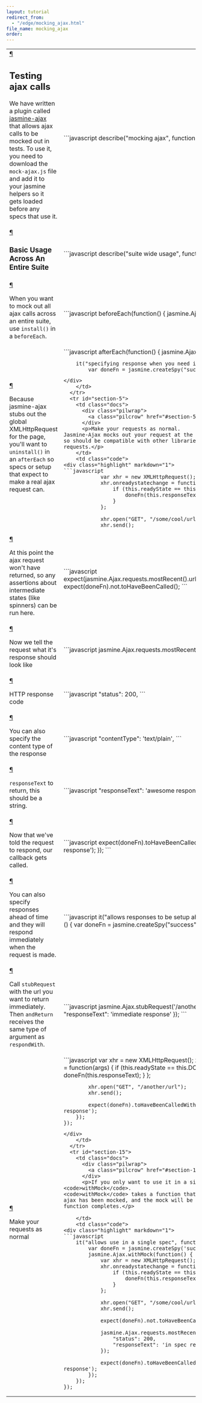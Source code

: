 ```yaml
---
layout: tutorial
redirect_from:
  - "/edge/mocking_ajax.html"
file_name: mocking_ajax
order: 
---
```

<table cellspacing="0" cellpadding="0">
  <tbody>
  <tr id="section-Testing_ajax_calls">
    <td class="docs">
      <div class="pilwrap">
        <a class="pilcrow" href="#section-Testing_ajax_calls">&#182;</a>
      </div>
      <h2>Testing ajax calls</h2>

<p>We have written a plugin called <a href="https://github.com/pivotal/jasmine-ajax">jasmine-ajax</a> that allows ajax calls to be mocked out in tests.
To use it, you need to download the <code>mock-ajax.js</code> file and add it to your jasmine helpers so it gets loaded before any specs that use it.</p>
    </td>
    <td class="code">
<div class="highlight" markdown="1">
```javascript
describe("mocking ajax", function() {
```
</div>
    </td>
  </tr>
  <tr id="section-Basic_Usage_Across_An_Entire_Suite">
    <td class="docs">
      <div class="pilwrap">
        <a class="pilcrow" href="#section-Basic_Usage_Across_An_Entire_Suite">&#182;</a>
      </div>
      <h3>Basic Usage Across An Entire Suite</h3>
    </td>
    <td class="code">
<div class="highlight" markdown="1">
```javascript
    describe("suite wide usage", function() {
```
</div>
    </td>
  </tr>
  <tr id="section-3">
    <td class="docs">
      <div class="pilwrap">
        <a class="pilcrow" href="#section-3">&#182;</a>
      </div>
      <p>When you want to mock out all ajax calls across an entire suite, use <code>install()</code> in a <code>beforeEach</code>.</p>
    </td>
    <td class="code">
<div class="highlight" markdown="1">
```javascript
        beforeEach(function() {
            jasmine.Ajax.install();
        });
```
</div>
    </td>
  </tr>
  <tr id="section-4">
    <td class="docs">
      <div class="pilwrap">
        <a class="pilcrow" href="#section-4">&#182;</a>
      </div>
      <p>Because jasmine-ajax stubs out the global XMLHttpRequest for the page, you&#39;ll want to <code>uninstall()</code> in an <code>afterEach</code> so specs or setup that expect to make a real ajax request can.</p>
    </td>
    <td class="code">
<div class="highlight" markdown="1">
```javascript
        afterEach(function() {
            jasmine.Ajax.uninstall();
        });

        it("specifying response when you need it", function() {
            var doneFn = jasmine.createSpy("success");
```
</div>
    </td>
  </tr>
  <tr id="section-5">
    <td class="docs">
      <div class="pilwrap">
        <a class="pilcrow" href="#section-5">&#182;</a>
      </div>
      <p>Make your requests as normal.
Jasmine-Ajax mocks out your request at the XMLHttpRequest object, so should be compatible with other libraries that do ajax requests.</p>
    </td>
    <td class="code">
<div class="highlight" markdown="1">
```javascript
            var xhr = new XMLHttpRequest();
            xhr.onreadystatechange = function(args) {
                if (this.readyState == this.DONE) {
                    doneFn(this.responseText);
                }
            };

            xhr.open("GET", "/some/cool/url");
            xhr.send();
```
</div>
    </td>
  </tr>
  <tr id="section-6">
    <td class="docs">
      <div class="pilwrap">
        <a class="pilcrow" href="#section-6">&#182;</a>
      </div>
      <p>At this point the ajax request won&#39;t have returned, so any assertions about intermediate states (like spinners) can be run here.</p>
    </td>
    <td class="code">
<div class="highlight" markdown="1">
```javascript
            expect(jasmine.Ajax.requests.mostRecent().url).toBe('/some/cool/url');
            expect(doneFn).not.toHaveBeenCalled();
```
</div>
    </td>
  </tr>
  <tr id="section-7">
    <td class="docs">
      <div class="pilwrap">
        <a class="pilcrow" href="#section-7">&#182;</a>
      </div>
      <p>Now we tell the request what it&#39;s response should look like</p>
    </td>
    <td class="code">
<div class="highlight" markdown="1">
```javascript
            jasmine.Ajax.requests.mostRecent().respondWith({
```
</div>
    </td>
  </tr>
  <tr id="section-8">
    <td class="docs">
      <div class="pilwrap">
        <a class="pilcrow" href="#section-8">&#182;</a>
      </div>
      <p>HTTP response code</p>
    </td>
    <td class="code">
<div class="highlight" markdown="1">
```javascript
                "status": 200,
```
</div>
    </td>
  </tr>
  <tr id="section-9">
    <td class="docs">
      <div class="pilwrap">
        <a class="pilcrow" href="#section-9">&#182;</a>
      </div>
      <p>You can also specify the content type of the response</p>
    </td>
    <td class="code">
<div class="highlight" markdown="1">
```javascript
                "contentType": 'text/plain',
```
</div>
    </td>
  </tr>
  <tr id="section-10">
    <td class="docs">
      <div class="pilwrap">
        <a class="pilcrow" href="#section-10">&#182;</a>
      </div>
      <p><code>responseText</code> to return, this should be a string.</p>
    </td>
    <td class="code">
<div class="highlight" markdown="1">
```javascript
                "responseText": 'awesome response'
            });
```
</div>
    </td>
  </tr>
  <tr id="section-11">
    <td class="docs">
      <div class="pilwrap">
        <a class="pilcrow" href="#section-11">&#182;</a>
      </div>
      <p>Now that we&#39;ve told the request to respond, our callback gets called.</p>
    </td>
    <td class="code">
<div class="highlight" markdown="1">
```javascript
            expect(doneFn).toHaveBeenCalledWith('awesome response');
        });
```
</div>
    </td>
  </tr>
  <tr id="section-12">
    <td class="docs">
      <div class="pilwrap">
        <a class="pilcrow" href="#section-12">&#182;</a>
      </div>
      <p>You can also specify responses ahead of time and they will respond immediately when the request is made.</p>
    </td>
    <td class="code">
<div class="highlight" markdown="1">
```javascript
        it("allows responses to be setup ahead of time", function () {
            var doneFn = jasmine.createSpy("success");
```
</div>
    </td>
  </tr>
  <tr id="section-13">
    <td class="docs">
      <div class="pilwrap">
        <a class="pilcrow" href="#section-13">&#182;</a>
      </div>
      <p>Call <code>stubRequest</code> with the url you want to return immediately.
Then <code>andReturn</code> receives the same type of argument as <code>respondWith</code>.</p>
    </td>
    <td class="code">
<div class="highlight" markdown="1">
```javascript
            jasmine.Ajax.stubRequest('/another/url').andReturn({
                "responseText": 'immediate response'
            });
```
</div>
    </td>
  </tr>
  <tr id="section-14">
    <td class="docs">
      <div class="pilwrap">
        <a class="pilcrow" href="#section-14">&#182;</a>
      </div>
      <p>Make your requests as normal</p>
    </td>
    <td class="code">
<div class="highlight" markdown="1">
```javascript
            var xhr = new XMLHttpRequest();
            xhr.onreadystatechange = function(args) {
                if (this.readyState == this.DONE) {
                    doneFn(this.responseText);
                }
            };

            xhr.open("GET", "/another/url");
            xhr.send();

            expect(doneFn).toHaveBeenCalledWith('immediate response');
        });
    });
```
</div>
    </td>
  </tr>
  <tr id="section-15">
    <td class="docs">
      <div class="pilwrap">
        <a class="pilcrow" href="#section-15">&#182;</a>
      </div>
      <p>If you only want to use it in a single spec, you can use <code>withMock</code>.
<code>withMock</code> takes a function that will be called after ajax has been mocked, and the mock will be uninstalled when the function completes.</p>

    </td>
    <td class="code">
<div class="highlight" markdown="1">
```javascript
    it("allows use in a single spec", function() {
        var doneFn = jasmine.createSpy('success');
        jasmine.Ajax.withMock(function() {
            var xhr = new XMLHttpRequest();
            xhr.onreadystatechange = function(args) {
                if (this.readyState == this.DONE) {
                    doneFn(this.responseText);
                }
            };

            xhr.open("GET", "/some/cool/url");
            xhr.send();

            expect(doneFn).not.toHaveBeenCalled();

            jasmine.Ajax.requests.mostRecent().respondWith({
                "status": 200,
                "responseText": 'in spec response'
            });
    
            expect(doneFn).toHaveBeenCalledWith('in spec response');
        });
    });
});
```
</div>
    </td>
  </tr>
  </tbody>
</table>
